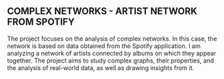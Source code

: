 ## COMPLEX NETWORKS - ARTIST NETWORK FROM SPOTIFY 
The project focuses on the analysis of complex networks. 
In this case, the network is based on data obtained from the Spotify application. 
I am analyzing a network of artists connected by albums on which they appear together. 
The project aims to study complex graphs, their properties, and the analysis of real-world data, as well as drawing insights from it.
